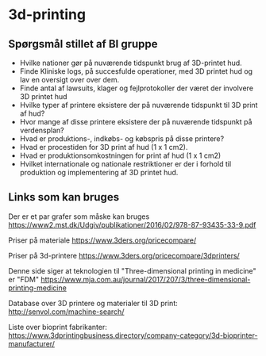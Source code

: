 # 3d-printing

## Spørgsmål stillet af BI gruppe

* Hvilke nationer gør på nuværende tidspunkt brug af 3D-printet hud.   
* Finde Kliniske logs, på succesfulde operationer, med 3D printet hud og lav en oversigt over over dem.
* Finde antal af lawsuits, klager og fejlprotokoller der været der involvere 3D printet hud
* Hvilke typer af printere eksistere der på nuværende tidspunkt til 3D print af hud?
* Hvor mange af disse printere eksistere der på nuværende tidspunkt på verdensplan?
* Hvad er produktions-, indkøbs- og købspris på disse printere?
* Hvad er procestiden for 3D print af hud (1 x 1 cm2).
* Hvad er produktionsomkostningen for print af hud (1 x 1 cm2)
* Hvilket internationale og nationale restriktioner er der i forhold til produktion og implementering af 3D printet hud.


## Links som kan bruges

Der er et par grafer som måske kan bruges https://www2.mst.dk/Udgiv/publikationer/2016/02/978-87-93435-33-9.pdf

Priser på materiale https://www.3ders.org/pricecompare/

Priser på 3d-printere https://www.3ders.org/pricecompare/3dprinters/

Denne side siger at teknologien til "Three-dimensional printing in medicine" er "FDM" https://www.mja.com.au/journal/2017/207/3/three-dimensional-printing-medicine

Database over 3D printere og materialer til 3D print: http://senvol.com/machine-search/

Liste over bioprint fabrikanter: https://www.3dprintingbusiness.directory/company-category/3d-bioprinter-manufacturer/ 

